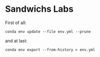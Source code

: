 # Sandwichs Labs
First of all:
```
conda env update --file env.yml --prune
```
and at last:
```
conda env export --from-history > env.yml
```
